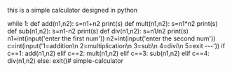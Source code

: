 this is a simple calculator designed in python






while 1:
    def add(n1,n2):
        s=n1+n2
        print(s)
    def mult(n1,n2):
        s=n1*n2
        print(s)
    def sub(n1,n2):
        s=n1-n2
        print(s)
    def div(n1,n2):
        s=n1/n2
        print(s)
    n1=int(input('enter the first num'))
    n2=int(input('enter the second num'))
    c=int(input('1=addition\n 2=multiplication\n 3=sub\n 4=divi\n 5=exit ---'))
    if c==1:
        add(n1,n2)
    elif c==2:
        mult(n1,n2)
    elif c==3:
        sub(n1,n2)
    elif c==4:
        div(n1,n2)
    else:
        exit()# simple-calculator


